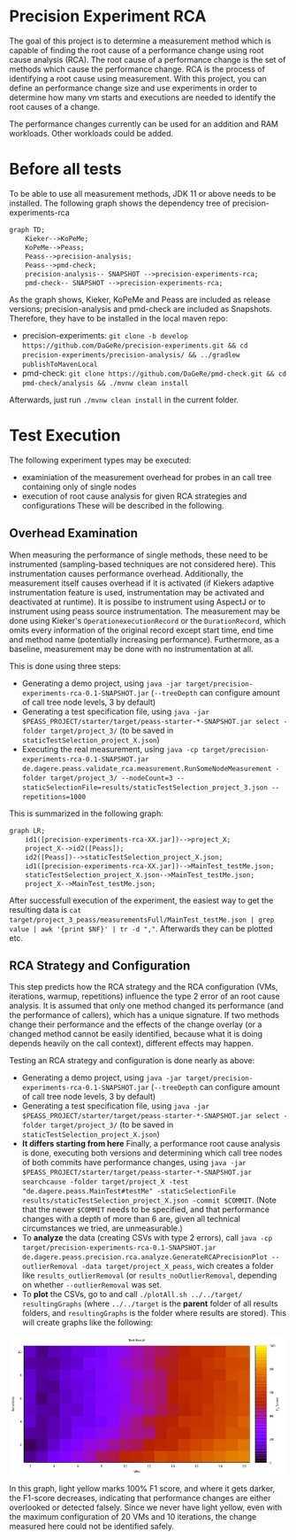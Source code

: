 Precision Experiment RCA
===================== 

The goal of this project is to determine a measurement method which is capable of finding the root cause of a performance change using root cause analysis (RCA). The root cause of a performance change is the set of methods which cause the performance change. RCA is the process of identifying a root cause using measurement. With this project, you can define an performance change size and use experiments in order to determine how many vm starts and executions are needed to identify the root causes of a change.

The performance changes currently can be used for an addition and RAM workloads. Other workloads could be added.

# Before all tests

To be able to use all measurement methods, JDK 11 or above needs to be installed. The following graph shows the dependency tree of precision-experiments-rca

```mermaid
graph TD;
	Kieker-->KoPeMe;
	KoPeMe-->Peass;
	Peass-->precision-analysis;
	Peass-->pmd-check;
	precision-analysis-- SNAPSHOT -->precision-experiments-rca;
	pmd-check-- SNAPSHOT -->precision-experiments-rca;
```
As the graph shows, Kieker, KoPeMe and Peass are included as release versions; precision-analysis and pmd-check are included as Snapshots. Therefore, they have to be installed in the local maven repo:
- precision-experiments: `git clone -b develop https://github.com/DaGeRe/precision-experiments.git && cd precision-experiments/precision-analysis/ && ../gradlew publishToMavenLocal`
- pmd-check: `git clone https://github.com/DaGeRe/pmd-check.git && cd pmd-check/analysis && ./mvnw clean install`

Afterwards, just run `./mvnw clean install` in the current folder.

# Test Execution

The following experiment types may be executed:
- examiniation of the measurement overhead for probes in an call tree containing only of single nodes
- execution of root cause analysis for given RCA strategies and configurations
These will be described in the following.

## Overhead Examination

When measuring the performance of single methods, these need to be instrumented (sampling-based techniques are not considered here). This instrumentation causes performance overhead. Additionally, the measurement itself causes overhead if it is activated (if Kiekers adaptive instrumentation feature is used, instrumentation may be activated and deactivated at runtime). It is possibe to instrument using AspectJ or to instrument using peass source instrumentation. The measurement may be done using Kieker's `OperationexecutionRecord` or the `DurationRecord`, which omits every information of the original record except start time, end time and method name (potentially increasing performance). Furthermore, as a baseline, measurement may be done with no instrumentation at all.

This is done using three steps:
- Generating a demo project, using `java -jar target/precision-experiments-rca-0.1-SNAPSHOT.jar` (`--treeDepth` can configure amount of call tree node levels, 3 by default)
- Generating a test specification file, using `java -jar $PEASS_PROJECT/starter/target/peass-starter-*-SNAPSHOT.jar select -folder target/project_3/` (to be saved in `staticTestSelection_project_X.json`)
- Executing the real measurement, using `java -cp target/precision-experiments-rca-0.1-SNAPSHOT.jar de.dagere.peass.validate_rca.measurement.RunSomeNodeMeasurement -folder target/project_3/ --nodeCount=3 --staticSelectionFile=results/staticTestSelection_project_3.json --repetitions=1000`


This is summarized in the following graph:

```mermaid
graph LR;
	id1([precision-experiments-rca-XX.jar])-->project_X;
	project_X-->id2([Peass]);
	id2([Peass])-->staticTestSelection_project_X.json;
	id1([precision-experiments-rca-XX.jar])-->MainTest_testMe.json;
	staticTestSelection_project_X.json-->MainTest_testMe.json;
	project_X-->MainTest_testMe.json;
```

After successfull execution of the experiment, the easiest way to get the resulting data is `cat target/project_3_peass/measurementsFull/MainTest_testMe.json | grep value | awk '{print $NF}' | tr -d ","`. Afterwards they can be plotted etc.

## RCA Strategy and Configuration

This step predicts how the RCA strategy and the RCA configuration (VMs, iterations, warmup, repetitions) influence the type 2 error of an root cause analysis. It is assumed that only one method changed its performance (and the performance of callers), which has a unique signature. If two methods change their performance and the effects of the change overlay (or a changed method cannot be easily identified, because what it is doing depends heavily on the call context), different effects may happen.

Testing an RCA strategy and configuration is done nearly as above:
- Generating a demo project, using `java -jar target/precision-experiments-rca-0.1-SNAPSHOT.jar` (`--treeDepth` can configure amount of call tree node levels, 3 by default)
- Generating a test specification file, using `java -jar $PEASS_PROJECT/starter/target/peass-starter-*-SNAPSHOT.jar select -folder target/project_3/` (to be saved in `staticTestSelection_project_X.json`)
- **It differs starting from here** Finally, a performance root cause analysis is done, executing both versions and determining which call tree nodes of both commits have performance changes, using `java -jar $PEASS_PROJECT/starter/target/peass-starter-*-SNAPSHOT.jar searchcause -folder target/project_X -test "de.dagere.peass.MainTest#testMe" -staticSelectionFile results/staticTestSelection_project_X.json -commit $COMMIT`. (Note that the newer `$COMMIT` needs to be specified, and that performance changes with a depth of more than 6 are, given all technical circumstances we tried, are unmeasurable.)
- To **analyze** the data (creating CSVs with type 2 errors), call `java -cp target/precision-experiments-rca-0.1-SNAPSHOT.jar de.dagere.peass.precision.rca.analyze.GenerateRCAPrecisionPlot --outlierRemoval -data target/project_X_peass`, wich creates a folder like `results_outlierRemoval` (or `results_noOutlierRemoval`, depending on whether `--outlierRemoval` was set.
- To **plot** the CSVs, go to and call `./plotAll.sh ../../target/ resultingGraphs` (where `../../target` is the **parent** folder of all results folders, and `resultingGraphs` is the folder where results are stored). This will create graphs like the following:

![Example Result Graph](example_graph.png)

In this graph, light yellow marks 100% F1 score, and where it gets darker, the F1-score decreases, indicating that performance changes are either overlooked or detected falsely.  Since we never have light yellow, even with the maximum configuration of 20 VMs and 10 iterations, the change measured here could not be identified safely.

